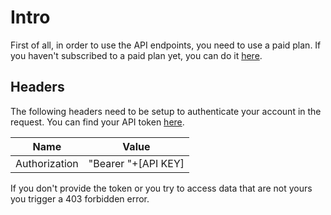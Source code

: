 # Intro

First of all, in order to use the API endpoints, you need to use a paid plan. If you haven't subscribed to a paid plan yet, you can do it [here](https://stardust.neogoma.com/pricing).

## Headers
The following headers need to be setup to authenticate your account in the request. You can find your API token [here](https://stardust.neogoma.com/profile).

| Name | Value |
| --- | --- |
| Authorization | "Bearer "+[API KEY] |

If you don't provide the token or you try to access data that are not yours you trigger a 403 forbidden error.